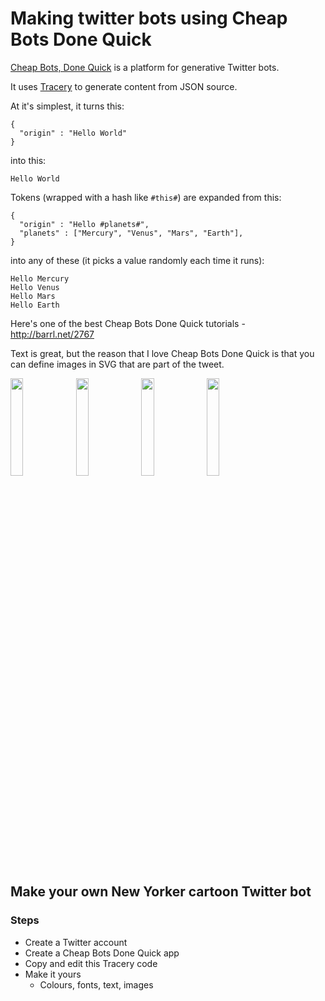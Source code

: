 # Making twitter bots using Cheap Bots Done Quick

[Cheap Bots, Done Quick](http://cheapbotsdonequick.com/) is a platform for generative Twitter bots.

It uses [Tracery](https://github.com/galaxykate/tracery) to generate content from JSON source.

At it's simplest, it turns this:
```
{
  "origin" : "Hello World"
}
```
into this:
```
Hello World
```

Tokens (wrapped with a hash like `#this#`) are expanded from this:
```
{
  "origin" : "Hello #planets#",
  "planets" : ["Mercury", "Venus", "Mars", "Earth"],
}
```
into any of these (it picks a value randomly each time it runs):
```
Hello Mercury
Hello Venus
Hello Mars
Hello Earth
```

Here's one of the best Cheap Bots Done Quick tutorials - http://barrl.net/2767

Text is great, but the reason that I love Cheap Bots Done Quick is that you can define images in SVG that are part of the tweet.

<img src="https://pbs.twimg.com/media/C4CyQpaXAAAAssZ.jpg:large" width="20%" />
<img src="https://pbs.twimg.com/media/C4JHhlqWYAA2s6N.png:large" width="20%" />
<img src="https://pbs.twimg.com/media/C4FfBLVWQAA0DxE.jpg:large" width="20%" />
<img src="https://pbs.twimg.com/media/C4FuJerW8AA4jOn.jpg:large" width="20%" />

## Make your own New Yorker cartoon Twitter bot

### Steps
* Create a Twitter account
* Create a Cheap Bots Done Quick app
* Copy and edit this Tracery code
* Make it yours
  - Colours, fonts, text, images
